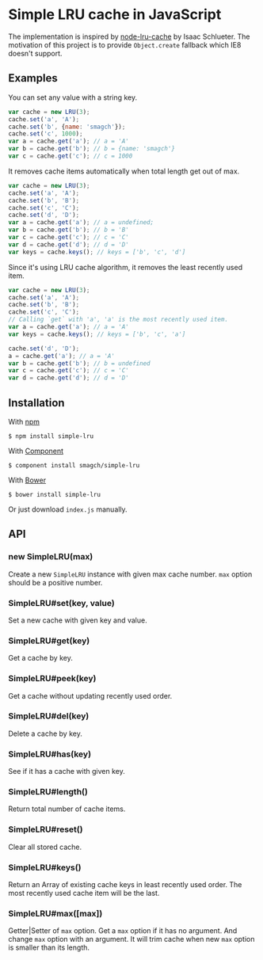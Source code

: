 # Simple LRU cache in JavaScript

The implementation is inspired by [node-lru-cache] by Isaac Schlueter. The
motivation of this project is to provide `Object.create` fallback which IE8
doesn't support.

## Examples

  You can set any value with a string key.

```js
var cache = new LRU(3);
cache.set('a', 'A');
cache.set('b', {name: 'smagch'});
cache.set('c', 1000);
var a = cache.get('a'); // a = 'A'
var b = cache.get('b'); // b = {name: 'smagch'}
var c = cache.get('c'); // c = 1000
```

  It removes cache items automatically when total length get out of max.

```js
var cache = new LRU(3);
cache.set('a', 'A');
cache.set('b', 'B');
cache.set('c', 'C');
cache.set('d', 'D');
var a = cache.get('a'); // a = undefined;
var b = cache.get('b'); // b = 'B'
var c = cache.get('c'); // c = 'C'
var d = cache.get('d'); // d = 'D'
var keys = cache.keys(); // keys = ['b', 'c', 'd']
```

  Since it's using LRU cache algorithm, it removes the least recently used item.

```js
var cache = new LRU(3);
cache.set('a', 'A');
cache.set('b', 'B');
cache.set('c', 'C');
// Calling `get` with 'a', 'a' is the most recently used item.
var a = cache.get('a'); // a = 'A'
var keys = cache.keys(); // keys = ['b', 'c', 'a']

cache.set('d', 'D');
a = cache.get('a'); // a = 'A'
var b = cache.get('b'); // b = undefined
var c = cache.get('c'); // c = 'C'
var d = cache.get('d'); // d = 'D'
```

## Installation

  With [npm](https://npmjs.org/)

```shell
$ npm install simple-lru
```

  With [Component](https://github.com/component/component)

```shell
$ component install smagch/simple-lru
```

  With [Bower](http://bower.io/)

```shell
$ bower install simple-lru
```

  Or just download `index.js` manually.

## API

### new SimpleLRU(max)

  Create a new `SimpleLRU` instance with given max cache number. `max` option
  should be a positive number.

### SimpleLRU#set(key, value)

  Set a new cache with given key and value.

### SimpleLRU#get(key)

  Get a cache by key.

### SimpleLRU#peek(key)

  Get a cache without updating recently used order.

### SimpleLRU#del(key)

  Delete a cache by key.

### SimpleLRU#has(key)

  See if it has a cache with given key.

### SimpleLRU#length()

  Return total number of cache items.

### SimpleLRU#reset()

  Clear all stored cache.

### SimpleLRU#keys()

  Return an Array of existing cache keys in least recently used order. The most
  recently used cache item will be the last.

### SimpleLRU#max([max])

  Getter|Setter of `max` option. Get a `max` option if it has no argument. And
  change `max` option with an argument. It will trim cache when new `max` option
  is smaller than its length.

[node-lru-cache]: https://github.com/isaacs/node-lru-cache
